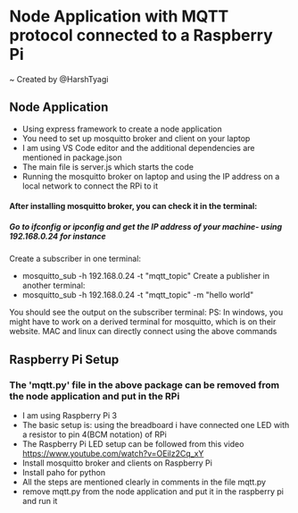 # Node Application with MQTT protocol connected to a Raspberry Pi

~ Created by @HarshTyagi

## Node Application

- Using express framework to create a node application
- You need to set up mosquitto broker and client on your laptop
- I am using VS Code editor and the additional dependencies are mentioned in package.json
- The main file is server.js which starts the code
- Running the mosquitto broker on laptop and using the IP address on a local network to connect the RPi to it

#### After installing mosquitto broker, you can check it in the terminal:

##### Go to ifconfig or ipconfig and get the IP address of your machine- using 192.168.0.24 for instance

Create a subscriber in one terminal:
- mosquitto_sub -h 192.168.0.24 -t "mqtt_topic" 
Create a publisher in another terminal:
- mosquitto_sub -h 192.168.0.24 -t "mqtt_topic" -m "hello world"

You should see the output on the subscriber terminal:
PS: In windows, you might have to work on a derived terminal for mosquitto, which is on their website.
MAC and linux can directly connect using the above commands

## Raspberry Pi Setup

### The 'mqtt.py' file in the above package can be removed from the node application and put in the RPi

- I am using Raspberry Pi 3
- The basic setup is: using the breadboard i have connected one LED with a resistor to pin 4(BCM notation) of RPi
- The Raspberry Pi LED setup can be followed from this video https://www.youtube.com/watch?v=OEilz2Cq_xY
- Install mosquitto broker and clients on Raspberry Pi
- Install paho for python 
- All the steps are mentioned clearly in comments in the file mqtt.py 
- remove mqtt.py from the node application and put it in the raspberry pi and run it
